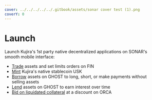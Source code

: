 ```yaml
---
cover: ../../../../../.gitbook/assets/sonar cover test (1).png
coverY: 0
---
```


# Launch

Launch Kujira's 1st party native decentralized applications on SONAR's smooth mobile interface:

* [Trade](trade.md) assets and set limits orders on FIN
* [Mint](mint.md) Kujira's native stablecoin USK
* [Borrow](borrow.md) assets on GHOST to long, short, or make payments without selling assets
* [Lend](lend.md) assets on GHOST to earn interest over time
* [Bid on liquidated collateral](liquidate.md) at a discount on ORCA
